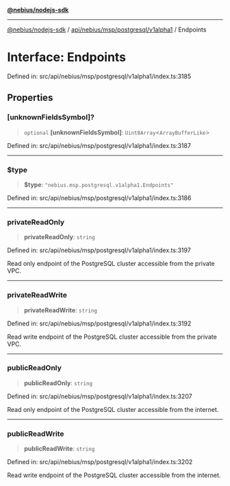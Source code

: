 [**@nebius/nodejs-sdk**](../../../../../../README.md)

***

[@nebius/nodejs-sdk](../../../../../../README.md) / [api/nebius/msp/postgresql/v1alpha1](../README.md) / Endpoints

# Interface: Endpoints

Defined in: src/api/nebius/msp/postgresql/v1alpha1/index.ts:3185

## Properties

### \[unknownFieldsSymbol\]?

> `optional` **\[unknownFieldsSymbol\]**: `Uint8Array`\<`ArrayBufferLike`\>

Defined in: src/api/nebius/msp/postgresql/v1alpha1/index.ts:3187

***

### $type

> **$type**: `"nebius.msp.postgresql.v1alpha1.Endpoints"`

Defined in: src/api/nebius/msp/postgresql/v1alpha1/index.ts:3186

***

### privateReadOnly

> **privateReadOnly**: `string`

Defined in: src/api/nebius/msp/postgresql/v1alpha1/index.ts:3197

Read only endpoint of the PostgreSQL cluster accessible from the private VPC.

***

### privateReadWrite

> **privateReadWrite**: `string`

Defined in: src/api/nebius/msp/postgresql/v1alpha1/index.ts:3192

Read write endpoint of the PostgreSQL cluster accessible from the private VPC.

***

### publicReadOnly

> **publicReadOnly**: `string`

Defined in: src/api/nebius/msp/postgresql/v1alpha1/index.ts:3207

Read only endpoint of the PostgreSQL cluster accessible from the internet.

***

### publicReadWrite

> **publicReadWrite**: `string`

Defined in: src/api/nebius/msp/postgresql/v1alpha1/index.ts:3202

Read write endpoint of the PostgreSQL cluster accessible from the internet.

